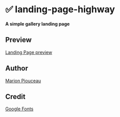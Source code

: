 # ✅ landing-page-highway

**A simple gallery landing page**

## Preview
[Landing Page preview](https://github.com/piyopiyolab/landing-page-highway)

## Author
[Marion Piouceau](https://www.linkedin.com/in/marionpiouceau/)

## Credit
[Google Fonts](https://fonts.google.com/specimen/Open+Sans?query=open+sans)
